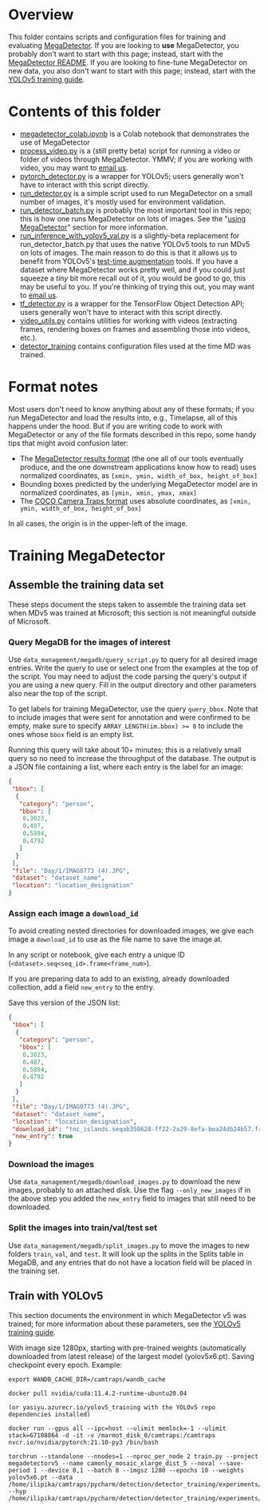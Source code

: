 # Overview

This folder contains scripts and configuration files for training and evaluating [MegaDetector](https://github.com/agentmorris/MegaDetector/blob/main/megadetector.md).  If you are looking to <b>use</b> MegaDetector, you probably don't want to start with this page; instead, start with the [MegaDetector README](https://github.com/agentmorris/MegaDetector/blob/main/megadetector.md).  If you are looking to fine-tune MegaDetector on new data, you also don't want to start with this page; instead, start with the [YOLOv5 training guide](https://github.com/ultralytics/yolov5/wiki/Train-Custom-Data).

# Contents of this folder

* [megadetector_colab.ipynb](megadetector_colab.ipynb) is a Colab notebook that demonstrates the use of MegaDetector
* [process_video.py](process_video.py) is a (still pretty beta) script for running a video or folder of videos through MegaDetector.  YMMV; if you are working with video, you may want to [email us](mailto:cameratraps@lila.science).
* [pytorch_detector.py](pytorch_detector.py) is a wrapper for YOLOv5; users generally won't have to interact with this script directly.
* [run_detector.py](run_detector.py) is a simple script used to run MegaDetector on a small number of images, it's mostly used for environment validation.
* [run_detector_batch.py](run_detector_batch.py) is probably the most important tool in this repo; this is how one runs MegaDetector on lots of images.  See the "[using MegaDetector](https://github.com/agentmorris/MegaDetector/blob/main/megadetector.md#using-the-model)" section for more information.
* [run_inference_with_yolov5_val.py](run_inference_with_yolov5_val.py) is a slightly-beta replacement for run_detector_batch.py that uses the native YOLOv5 tools to run MDv5 on lots of images.  The main reason to do this is that it allows us to benefit from YOLOv5's [test-time augmentation](https://docs.ultralytics.com/yolov5/tutorials/test_time_augmentation/) tools.  If you have a dataset where MegaDetector works pretty well, and if you could just squeeze a *tiny* bit more recall out of it, you would be good to go, this may be useful to you.  If you're thinking of trying this out, you may want to [email us](mailto:cameratraps@lila.science).
* [tf_detector.py](tf_detector.py) is a wrapper for the TensorFlow Object Detection API; users generally won't have to interact with this script directly.
* [video_utils.py](video_utils.py) contains utilities for working with videos (extracting frames, rendering boxes on frames and assembling those into videos, etc.).
* [detector_training](detector_training) contains configuration files used at the time MD was trained.


# Format notes

Most users don't need to know anything about any of these formats; if you run MegaDetector and load the results into, e.g., Timelapse, all of this happens under the hood.  But if you are writing code to work with MegaDetector or any of the file formats described in this repo, some handy tips that might avoid confusion later:

* The [MegaDetector results format](../api/batch_processing/README.md#megadetector-batch-output-format) (the one all of our tools eventually produce, and the one downstream applications know how to read) uses normalized coordinates, as `[xmin, ymin, width_of_box, height_of_box]`
* Bounding boxes predicted by the underlying MegaDetector model are in normalized coordinates, as `[ymin, xmin, ymax, xmax]`
* The [COCO Camera Traps format](../data_management/README.md#coco-camera-traps-format) uses absolute coordinates, as `[xmin, ymin, width_of_box, height_of_box]`

In all cases, the origin is in the upper-left of the image.


# Training MegaDetector

## Assemble the training data set

These steps document the steps taken to assemble the training data set when MDv5 was trained at Microsoft; this section is not meaningful outside of Microsoft.

### Query MegaDB for the images of interest

Use `data_management/megadb/query_script.py` to query for all desired image entries. Write the query to use or select one from the examples at the top of the script. You may need to adjust the code parsing the query's output if you are using a new query. Fill in the output directory and other parameters also near the top of the script. 

To get labels for training  MegaDetector, use the query `query_bbox`. Note that to include images that were sent for annotation and were confirmed to be empty, make sure to specify `ARRAY_LENGTH(im.bbox) >= 0` to include the ones whose `bbox` field is an empty list. 

Running this query will take about 10+ minutes; this is a relatively small query so no need to increase the throughput of the database. The output is a JSON file containing a list, where each entry is the label for an image:
 
```json
{
 "bbox": [
  {
   "category": "person",
   "bbox": [
    0.3023,
    0.487,
    0.5894,
    0.4792
   ]
  }
 ],
 "file": "Day/1/IMAG0773 (4).JPG",
 "dataset": "dataset_name",
 "location": "location_designation"
}
```

### Assign each image a `download_id`

To avoid creating nested directories for downloaded images, we give each image a `download_id` to use as the file name to save the image at.

In any script or notebook, give each entry a unique ID (`<dataset>.seq<seq_id>.frame<frame_num>`).

If you are preparing data to add to an existing, already downloaded collection, add a field `new_entry` to the entry.

Save this version of the JSON list:

```json
{
 "bbox": [
  {
   "category": "person",
   "bbox": [
    0.3023,
    0.487,
    0.5894,
    0.4792
   ]
  }
 ],
 "file": "Day/1/IMAG0773 (4).JPG",
 "dataset": "dataset_name",
 "location": "location_designation",
 "download_id": "tnc_islands.seqab350628-ff22-2a29-8efa-boa24db24b57.frame0",
 "new_entry": true
}
```

### Download the images

Use `data_management/megadb/download_images.py` to download the new images, probably to an attached disk. Use the flag `--only_new_images` if in the above step you added the `new_entry` field to images that still need to be downloaded. 


### Split the images into train/val/test set

Use `data_management/megadb/split_images.py` to move the images to new folders `train`, `val`, and `test`. It will look up the splits in the Splits table in MegaDB, and any entries that do not have a location field will be placed in the training set.


## Train with YOLOv5

This section documents the environment in which MegaDetector v5 was trained; for more information about these parameters, see the [YOLOv5 training guide](https://github.com/ultralytics/yolov5/wiki/Train-Custom-Data).

With image size 1280px, starting with pre-trained weights (automatically downloaded from latest release) of the largest model (yolov5x6.pt). Saving checkpoint every epoch. Example:

```
export WANDB_CACHE_DIR=/camtraps/wandb_cache

docker pull nvidia/cuda:11.4.2-runtime-ubuntu20.04

(or yasiyu.azurecr.io/yolov5_training with the YOLOv5 repo dependencies installed)

docker run --gpus all --ipc=host --ulimit memlock=-1 --ulimit stack=67108864 -d -it -v /marmot_disk_0/camtraps:/camtraps nvcr.io/nvidia/pytorch:21.10-py3 /bin/bash 

torchrun --standalone --nnodes=1 --nproc_per_node 2 train.py --project megadetectorv5 --name camonly_mosaic_xlarge_dist_5 --noval --save-period 1 --device 0,1 --batch 8 --imgsz 1280 --epochs 10 --weights yolov5x6.pt --data /home/ilipika/camtraps/pycharm/detection/detector_training/experiments/megadetector_v5_yolo/data_camtrap_images_only.yml --hyp /home/ilipika/camtraps/pycharm/detection/detector_training/experiments/megadetector_v5_yolo/hyp_mosaic.yml
```
